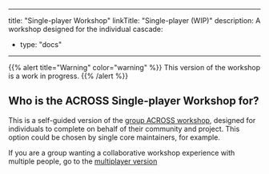 
---
title: "Single-player Workshop"
linkTitle: "Single-player (WIP)"
description: A workshop designed for the individual
cascade: 
 - type: "docs"
---

{{% alert title="Warning" color="warning" %}}
This version of the workshop is a work in progress.
{{% /alert %}}


## Who is the ACROSS Single-player Workshop for?

This is a self-guided version of the [group ACROSS workshop](/workshop/multiplayer), designed for individuals to complete on behalf of their community and project. This option could be chosen by single core maintainers, for example. 

If you are a group wanting a collaborative workshop experience with multiple people, go to the [multiplayer version](/workshop/multiplayer)
